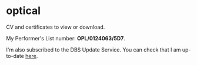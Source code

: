# optical

CV and certificates to view or download.

My Performer's List number: **OPL/0124063/5D7**.

I'm also subscribed to the DBS Update Service. You can check that I am up-to-date [here](https://secure.crbonline.gov.uk/crsc/check?execution=e1s1).